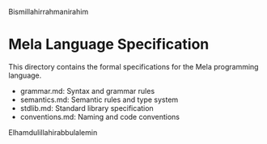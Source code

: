 Bismillahirrahmanirahim

# Mela Language Specification

This directory contains the formal specifications for the Mela programming language.

- grammar.md: Syntax and grammar rules
- semantics.md: Semantic rules and type system
- stdlib.md: Standard library specification
- conventions.md: Naming and code conventions

Elhamdulillahirabbulalemin
